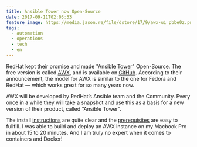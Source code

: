 ```yaml
---
title: Ansible Tower now Open-Source
date: 2017-09-11T02:03:33
feature_image: https://media.jason.re/file/dstore/17/9/awx-ui_pbbe0z.png
tags:
  - automation
  - operations
  - tech
  - en
---
```


RedHat kept their promise and made "Ansible [Tower](https://www.ansible.com/tower)" Open-Source. The free version is called [AWX](https://www.ansible.com/awx-project-faq), and is available on [GitHub](https://github.com/ansible/awx). According to their announcement, the model for AWX is similar to the one for Fedora and RedHat — which works great for so many years now.

AWX will be developed by RedHat’s Ansible team and the Community. Every once in a while they will take a snapshot and use this as a basis for a new version of their product, called “Ansible Tower”.

The install [instructions](https://github.com/ansible/awx/blob/devel/INSTALL.md) are quite clear and the [prerequisites](https://github.com/ansible/awx/blob/devel/INSTALL.md#prerequisites) are easy to fullfill. I was able to build and deploy an AWX instance on my Macbook Pro in about 15 to 20 minutes. And I am truly no expert when it comes to containers and Docker!
